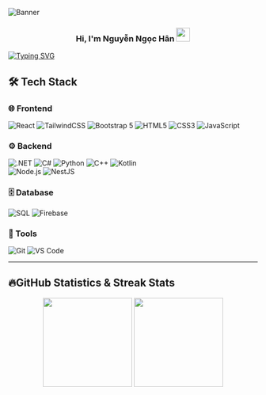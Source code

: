<!-- Banner -->

![Banner](https://capsule-render.vercel.app/api?type=waving&color=0:6EE7B7,100:A855F7&height=200&section=header)

<!-- Intro -->
<div align="center">
  <h3>
    Hi, I'm Nguyễn Ngọc Hân 
    <img src="https://media.giphy.com/media/hvRJCLFzcasrR4ia7z/giphy.gif" width="28">
  </h3>
</div>

[![Typing SVG](https://readme-typing-svg.herokuapp.com?font=Fira+Code&weight=600&size=22&pause=1000&color=2F81F7&center=true&vCenter=true&width=600&lines=Always+Learning;Software+Engineering+Student;Aspiring+.NET+Fullstack+Web+Developer;AI+%26+Computer+Vision+Enthusiast)](https://git.io/typing-svg)
## 🛠️ Tech Stack  
### 🌐 Frontend  
![React](https://img.shields.io/badge/React-20232A?style=for-the-badge&logo=react&logoColor=61DAFB) 
![TailwindCSS](https://img.shields.io/badge/Tailwind_CSS-38B2AC?style=for-the-badge&logo=tailwind-css&logoColor=white) 
![Bootstrap 5](https://img.shields.io/badge/Bootstrap%205-7952B3?style=for-the-badge&logo=bootstrap&logoColor=white) 
![HTML5](https://img.shields.io/badge/HTML5-E34F26?style=for-the-badge&logo=html5&logoColor=white) 
![CSS3](https://img.shields.io/badge/CSS3-1572B6?style=for-the-badge&logo=css3&logoColor=white) 
![JavaScript](https://img.shields.io/badge/JavaScript-F7DF1E?style=for-the-badge&logo=javascript&logoColor=black)  

### ⚙️ Backend  
![.NET](https://img.shields.io/badge/.NET-512BD4?style=for-the-badge&logo=dotnet&logoColor=white) 
![C#](https://img.shields.io/badge/C%23-239120?style=for-the-badge&logo=c-sharp&logoColor=white) 
![Python](https://img.shields.io/badge/Python-3776AB?style=for-the-badge&logo=python&logoColor=white) 
![C++](https://img.shields.io/badge/C++-00599C?style=for-the-badge&logo=cplusplus&logoColor=white) 
![Kotlin](https://img.shields.io/badge/Kotlin-7F52FF?style=for-the-badge&logo=kotlin&logoColor=white)  
![Node.js](https://img.shields.io/badge/Node.js-339933?style=for-the-badge&logo=nodedotjs&logoColor=white) 
![NestJS](https://img.shields.io/badge/NestJS-E0234E?style=for-the-badge&logo=nestjs&logoColor=white)  

### 🗄️ Database  
![SQL](https://img.shields.io/badge/SQL-003B57?style=for-the-badge&logo=mysql&logoColor=white) 
![Firebase](https://img.shields.io/badge/Firebase-FFCA28?style=for-the-badge&logo=firebase&logoColor=black)  

### 🔧 Tools  
![Git](https://img.shields.io/badge/Git-F05032?style=for-the-badge&logo=git&logoColor=white) 
![VS Code](https://img.shields.io/badge/VS%20Code-007ACC?style=for-the-badge&logo=visual-studio-code&logoColor=white)  

---

## 🔥GitHub Statistics & Streak Stats  

<div align="center">
  <img src="https://github-readme-stats.vercel.app/api?username=Meranh05&show_icons=true&theme=tokyonight&include_all_commits=true&count_private=true" height="180"/> <img src="https://github-readme-streak-stats.herokuapp.com/?user=Meranh05&theme=tokyonight" height="180"/>
</div>






